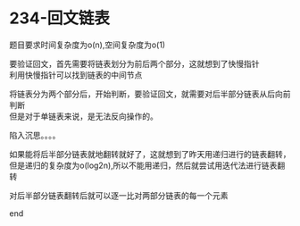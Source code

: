 # 234-回文链表

题目要求时间复杂度为o(n),空间复杂度为o(1)

要验证回文，首先需要将链表划分为前后两个部分，这就想到了快慢指针  
利用快慢指针可以找到链表的中间节点  

将链表分为两个部分后，开始判断，要验证回文，就需要对后半部分链表从后向前判断  
但是对于单链表来说，是无法反向操作的。

陷入沉思。。。。

如果能将后半部分链表就地翻转就好了，这就想到了昨天用递归进行的链表翻转，但是递归的复杂度为o(log2n),所以不能用递归，然后就尝试用迭代法进行链表翻转

对后半部分链表翻转后就可以逐一比对两部分链表的每一个元素

end


